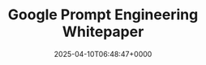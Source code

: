 ---
title: Google Prompt Engineering Whitepaper
slug: 20250410T064847
date: 2025-04-10T06:48:47+0000
params:
  url: https://www.kaggle.com/whitepaper-prompt-engineering
tags:
- ai
- llm
- prompting
- to-read
---
